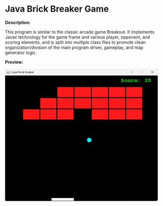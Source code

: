 # Java Brick Breaker Game
  
**Description:**  
  
This program is similar to the classic arcade game Breakout. It implements Javax technology for the game frame and various player, opponent, and scoring elements, and is split into multiple class files to promote clean organization/division of the main program driver, gameplay, and map generator logic.
  
**Preview:**  
  
![Super Brick Breaker Preview](https://github.com/chaseofthejungle/java-brick-breaker-game/blob/main/sbbdemo.png "Super Brick Breaker Preview")

